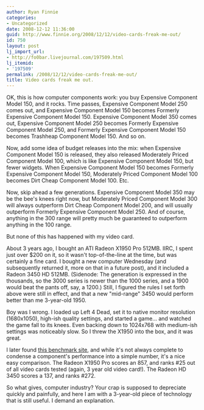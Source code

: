 ```yaml
---
author: Ryan Finnie
categories:
- Uncategorized
date: 2008-12-12 11:36:00
guid: http://www.finnie.org/2008/12/12/video-cards-freak-me-out/
id: 750
layout: post
lj_import_url:
- http://fo0bar.livejournal.com/197509.html
lj_itemid:
- '197509'
permalink: /2008/12/12/video-cards-freak-me-out/
title: Video cards freak me out.
---
```

OK, this is how computer components work: you buy Expensive Component Model 150, and it rocks. Time passes, Expensive Component Model 250 comes out, and Expensive Component Model 150 becomes Formerly Expensive Component Model 150. Expensive Component Model 350 comes out, Expensive Component Model 250 becomes Formerly Expensive Component Model 250, and Formerly Expensive Component Model 150 becomes Trashheap Component Model 150. And so on.

Now, add some idea of budget releases into the mix: when Expensive Component Model 150 is released, they also released Moderately Priced Component Model 100, which is like Expensive Component Model 150, but fewer widgets. When Expensive Component Model 150 becomes Formerly Expensive Component Model 150, Moderately Priced Component Model 100 becomes Dirt Cheap Component Model 100. Etc.

Now, skip ahead a few generations. Expensive Component Model 350 may be the bee's knees right now, but Moderately Priced Component Model 300 will always outperform Dirt Cheap Component Model 200, and will usually outperform Formerly Expensive Component Model 250. And of course, anything in the 300 range will pretty much be guaranteed to outperform anything in the 100 range.

But none of this has happened with my video card.

About 3 years ago, I bought an ATI Radeon X1950 Pro 512MB. IIRC, I spent just over $200 on it, so it wasn't top-of-the-line at the time, but was certainly a fine card. I bought a new computer Wednesday (and subsequently returned it, more on that in a future post), and it included a Radeon 3450 HD 512MB. (Sidenode: The generation is expressed in the thousands, so the 3000 series is newer than the 1000 series, and a 1900 would beat the pants off, say, a 1200.) Still, I figured the rules I set forth above were still in effect, and that a new "mid-range" 3450 would perform better than me 3-year-old 1950.

Boy was I wrong. I loaded up Left 4 Dead, set it to native monitor resolution (1680x1050), high-ish quality settings, and started a game... and watched the game fall to its knees. Even backing down to 1024x768 with medium-ish settings was noticeably slow. So I threw the X1950 into the box, and it was great.

I later found [this benchmark site](http://www.videocardbenchmark.net/), and while it's not always complete to condense a component's performance into a simple number, it's a nice easy comparison. The Radeon X1950 Pro scores an 857, and ranks #25 out of all video cards tested (again, 3 year old video card!). The Radeon HD 3450 scores a 137, and ranks #272.

So what gives, computer industry? Your crap is supposed to depreciate quickly and painfully, and here I am with a 3-year-old piece of technology that is still useful. I demand an explanation.
